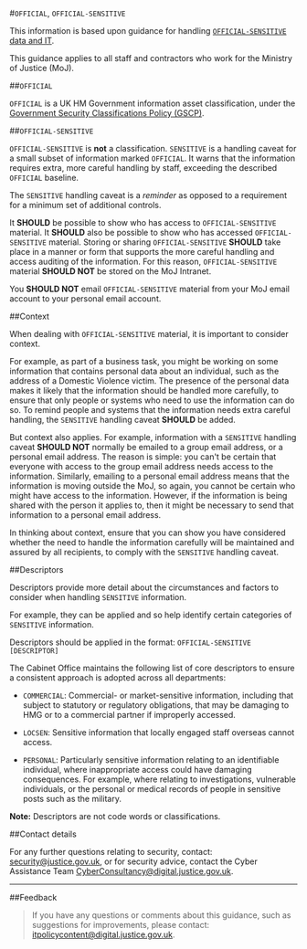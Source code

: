 #`OFFICIAL`, `OFFICIAL-SENSITIVE`

This information is based upon guidance for handling [`OFFICIAL-SENSITIVE` data and IT](https://www.gov.uk/guidance/official-sensitive-data-and-it).

This guidance applies to all staff and contractors who work for the Ministry of Justice (MoJ).

##`OFFICIAL`

`OFFICIAL` is a UK HM Government information asset classification, under the [Government Security Classifications Policy (GSCP)](https://www.gov.uk/government/publications/government-security-classifications).

##`OFFICIAL-SENSITIVE`

`OFFICIAL-SENSITIVE` is **not** a classification. `SENSITIVE` is a handling caveat for a small subset of information marked `OFFICIAL`. It warns that the information requires extra, more careful handling by staff, exceeding the described `OFFICIAL` baseline.

The `SENSITIVE` handling caveat is a *reminder* as opposed to a requirement for a minimum set of additional controls.

It **SHOULD** be possible to show who has access to `OFFICIAL-SENSITIVE` material. It **SHOULD** also be possible to show who has accessed `OFFICIAL-SENSITIVE` material. Storing or sharing `OFFICIAL-SENSITIVE` **SHOULD** take place in a manner or form that supports the more careful handling and access auditing of the information. For this reason, `OFFICIAL-SENSITIVE` material **SHOULD NOT** be stored on the MoJ Intranet.

You **SHOULD NOT** email `OFFICIAL-SENSITIVE` material from your MoJ email account to your personal email account.

##Context

When dealing with `OFFICIAL-SENSITIVE` material, it is important to consider context.

For example, as part of a business task, you might be working on some information that contains personal data about an individual, such as the address of a Domestic Violence victim. The presence of the personal data makes it likely that the information should be handled more carefully, to ensure that only people or systems who need to use the information can do so. To remind people and systems that the information needs extra careful handling, the `SENSITIVE` handling caveat **SHOULD** be added.

But context also applies. For example, information with a `SENSITIVE` handling caveat **SHOULD NOT** normally be emailed to a group email address, or a personal email address. The reason is simple: you can't be certain that everyone with access to the group email address needs access to the information. Similarly, emailing to a personal email address means that the information is moving outside the MoJ, so again, you cannot be certain who might have access to the information. However, if the information is being shared with the person it applies to, then it might be necessary to send that information to a personal email address.

In thinking about context, ensure that you can show you have considered whether the need to handle the information carefully will be maintained and assured by all recipients, to comply with the `SENSITIVE` handling caveat.

##Descriptors

Descriptors provide more detail about the circumstances and factors to consider when handling `SENSITIVE` information.

For example, they can be applied and so help identify certain categories of `SENSITIVE` information.

Descriptors should be applied in the format: `OFFICIAL-SENSITIVE [DESCRIPTOR]`

The Cabinet Office maintains the following list of core descriptors to ensure a consistent approach is adopted across all departments:

* `COMMERCIAL`: Commercial- or market-sensitive information, including that subject to statutory or regulatory obligations, that may be damaging to HMG or to a commercial partner if improperly accessed.

* `LOCSEN`: Sensitive information that locally engaged staff overseas cannot access.

* `PERSONAL`: Particularly sensitive information relating to an identifiable individual, where inappropriate access could have damaging consequences. For example, where relating to investigations, vulnerable individuals, or the personal or medical records of people in sensitive posts such as the military.


**Note:** Descriptors are not code words or classifications.

##Contact details

For any further questions relating to security, contact: [security@justice.gov.uk](mailto:security@justice.gov.uk), or for security advice, contact the Cyber Assistance Team [CyberConsultancy@digital.justice.gov.uk](mailto:CyberConsultancy@digital.justice.gov.uk).

---

##Feedback

> If you have any questions or comments about this guidance, such as suggestions for improvements, please contact: [itpolicycontent@digital.justice.gov.uk](mailto:itpolicycontent@digital.justice.gov.uk).

